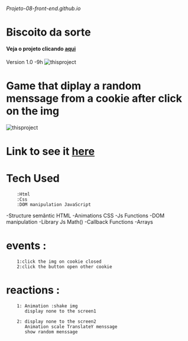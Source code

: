 ###### Projeto-08-front-end.github.io 
# Biscoito da sorte 
#### Veja o projeto clicando [aqui](https://thiagomassenomaciel.github.io/Projeto-08-front-end.github.io/)
Version 1.0   -9h
![thisproject](https://github.com/ThiagoMassenoMaciel/Projeto-08-front-end.github.io/blob/main/vid-gif.gif)

# Game that diplay a random menssage from a cookie after click on the img
![thisproject](https://github.com/ThiagoMassenoMaciel/Projeto-08-front-end.github.io/blob/main/vid-gif.gif)
# Link to see it [here](https://thiagomassenomaciel.github.io/Projeto-08-front-end.github.io/)

# Tech Used
        :Html
        :Css
        :DOM manipulation JavaScript
        
-Structure semântic HTML
-Animations CSS
-Js Functions
-DOM manipulation 
-Library Js Math()
-Callback Functions
-Arrays

# events :
        1:click the img on cookie closed 
        2:click the button open other cookie
# reactions :
        1: Animation :shake img 
           display none to the screen1 

        2: display none to the screen2
           Animation scale TranslateY menssage 
           show random menssage
